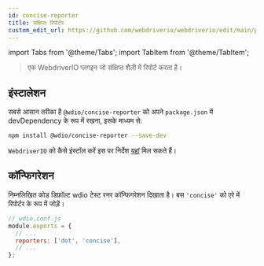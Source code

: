 ```yaml
---
id: concise-reporter
title: संक्षिप्त रिपोर्टर
custom_edit_url: https://github.com/webdriverio/webdriverio/edit/main/packages/wdio-concise-reporter/README.md
---
```


import Tabs from '@theme/Tabs';
import TabItem from '@theme/TabItem';

> एक WebdriverIO प्लगइन जो संक्षिप्त शैली में रिपोर्ट करता है।

## इंस्टालेशन

सबसे आसान तरीका है `@wdio/concise-reporter` को अपने `package.json` में devDependency के रूप में रखना, इसके माध्यम से:

```sh
npm install @wdio/concise-reporter --save-dev
```

`WebdriverIO` को कैसे इंस्टॉल करें इस पर निर्देश [यहां](https://webdriver.io/docs/gettingstarted) मिल सकते हैं।

## कॉन्फिगरेशन

निम्नलिखित कोड डिफ़ॉल्ट wdio टेस्ट रनर कॉन्फिगरेशन दिखाता है। बस `'concise'` को एरे में रिपोर्टर के रूप में जोड़ें।

```js
// wdio.conf.js
module.exports = {
  // ...
  reporters: ['dot', 'concise'],
  // ...
};
```